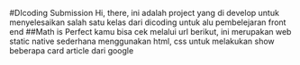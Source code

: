 #DIcoding Submission 
Hi, there, ini adalah project yang di develop untuk menyelesaikan salah satu kelas dari dicoding untuk alu pembelejaran front end
##Math is Perfect 
kamu bisa cek melalui url berikut, 
ini merupakan web static native sederhana menggunakan html, css untuk melakukan show beberapa card article dari google 
